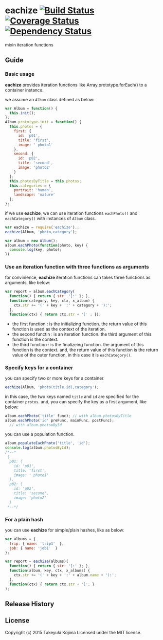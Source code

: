 # eachize [![Build Status](https://travis-ci.org/unau/eachize.svg?branch=master)](https://travis-ci.org/unau/eachize) [![Coverage Status](https://coveralls.io/repos/unau/eachize/badge.svg)](https://coveralls.io/r/unau/eachize) [![Dependency Status](https://david-dm.org/unau/eachize.svg)](https://david-dm.org/unau/eachize)

mixin iteration functions

## Guide

### Basic usage
**eachize** provides iteration functions like Array.prototype.forEach() to a container instance.

we assume an `Album` class defined as below:
```javascript
var Album = function() {
  this.init();
};
Album.prototype.init = function() {
  this.photos = {
    first: {
      id: 'p01',
      title: 'first',
      image: ' photo1'
    },
    second: {
      id: 'p02',
      title: 'second',
      image: 'photo2'
    }
  };
  this.photosByTitle = this.photos;
  this.categories = {
    portrait: 'human',
    landscape: 'nature'
  };
};
```
if we use **eachize**, we can use iteration functions `eachPhoto()` and `eachCategory()` with instances of `Album` class.
```javascript
var eachize = require('eachize').;
eachize(Album, 'photo,category');

var album = new Album();
album.eachPhoto(function(photo, key) {
  console.log(key, photo);
})
```

### Use an iteration function with three functions as arguments
for convinience, **eachize** iteration functions can takes three functions as arguments, like below:
```javascript
var report = album.eachCategory(
  function() { return { str: '[:' }; },
  function(category, key, ctx, x_album) {
    ctx.str += '(' + key + ':' + category + '):';
  },
  function(ctx) { return ctx.str + ']' ; });
```

* the first function : is the initializing function.
the return value of this function is used as the context of the iteration.
* the second functin : is an iteration function. the third argument of
this function is the context.
* the third function : is the finalizeing function. the argument of
this function is the context. and, the return value of this function is
the return value of the outer function, in this case it is `eachCategory()`.

###  Specify keys for a container
you can specify two or more keys for a container.
```javascript
eachize(Album, 'photo(title,id),category');
```
in this case, the two keys named `title` and `id` are specified for
the container `protos`.
and, you can specify the key as a first argument, like below:
```javascript
album.eachPhoto('title' func); // with album.photosByTitle
album.eachPhoto('id' preFunc, mainFunc, postFunc);
  // with album.photsoById
```

you can use a population function.
```javascript
album.populateEachPhoto('title', 'id');
console.log(album.photosById);
/*--*
 {
  p01: {
    id: 'p01',
    title: 'first',
    image: ' photo1'
  },
  p02: {
    id: 'p02',
    title: 'second',
    image: 'photo2'
  }
 *--*/ 
```

### For a plain hash
you can use **eachize** for simple/plain hashes, like as below:
```javascript
var albums = {
  trip: { name: 'trip1'  },
  job: { name: 'job1'  }
};

var report = eachize(albums)(
  function() { return { str: '[:' }; },
  function(album, key, ctx, x_albums) {
    ctx.str += '(' + key + ':' + album.name + '):';
  },
  function(ctx) { return ctx.str + ']'; }
);
```

## Release History

## License
Copyright (c) 2015 Takeyuki Kojima
Licensed under the MIT license.

